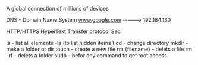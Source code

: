 A global connection of millions of devices

DNS - Domain Name System
www.google.com -----> 192.184.130

HTTP/HTTPS
HyperText Transfer protocol
Sec


ls - list all elements -la (to list hidden items )
cd - change directory
mkdir - make a folder or dir
touch - create a new file
rm {filename} - delets a file
rm -rf - delets a folder
sudo - befor any command to get root access